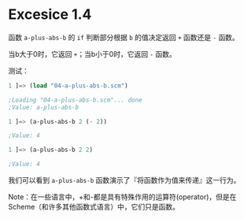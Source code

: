 # Excesice 1.4

函数 `a-plus-abs-b` 的 `if` 判断部分根据 `b` 的值决定返回 `+` 函数还是 `-` 函数。

当b大于0时，它返回 `+`；当b小于0时，它返回 `-` 函数。

测试：

```lisp
1 ]=> (load "04-a-plus-abs-b.scm")

;Loading "04-a-plus-abs-b.scm"... done
;Value: a-plus-abs-b

1 ]=> (a-plus-abs-b 2 (- 2))

;Value: 4

1 ]=> (a-plus-abs-b 2 2)

;Value: 4
```

我们可以看到 `a-plus-abs-b` 函数演示了『将函数作为值来传递』这一行为。

Note：在一些语言中，+和-都是具有特殊作用的运算符(operator)，但是在Scheme（和许多其他函数式语言）中，它们只是函数。

